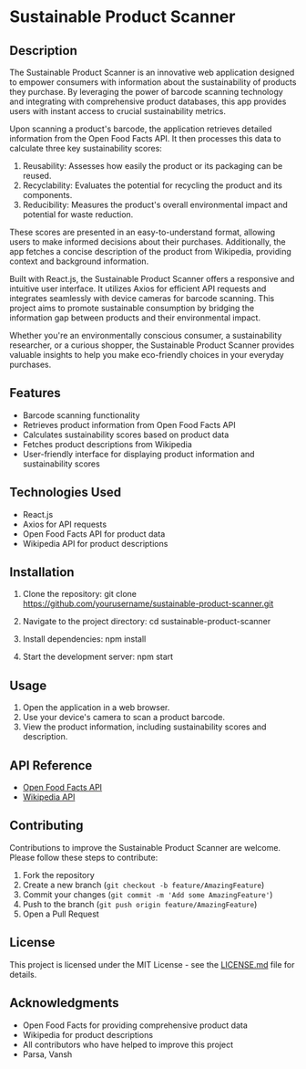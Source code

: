 # Sustainable Product Scanner

## Description

The Sustainable Product Scanner is an innovative web application designed to empower consumers with information about the sustainability of products they purchase. By leveraging the power of barcode scanning technology and integrating with comprehensive product databases, this app provides users with instant access to crucial sustainability metrics.

Upon scanning a product's barcode, the application retrieves detailed information from the Open Food Facts API. It then processes this data to calculate three key sustainability scores:

1. Reusability: Assesses how easily the product or its packaging can be reused.
2. Recyclability: Evaluates the potential for recycling the product and its components.
3. Reducibility: Measures the product's overall environmental impact and potential for waste reduction.

These scores are presented in an easy-to-understand format, allowing users to make informed decisions about their purchases. Additionally, the app fetches a concise description of the product from Wikipedia, providing context and background information.

Built with React.js, the Sustainable Product Scanner offers a responsive and intuitive user interface. It utilizes Axios for efficient API requests and integrates seamlessly with device cameras for barcode scanning. This project aims to promote sustainable consumption by bridging the information gap between products and their environmental impact.

Whether you're an environmentally conscious consumer, a sustainability researcher, or a curious shopper, the Sustainable Product Scanner provides valuable insights to help you make eco-friendly choices in your everyday purchases.

## Features

- Barcode scanning functionality
- Retrieves product information from Open Food Facts API
- Calculates sustainability scores based on product data
- Fetches product descriptions from Wikipedia
- User-friendly interface for displaying product information and sustainability scores

## Technologies Used

- React.js
- Axios for API requests
- Open Food Facts API for product data
- Wikipedia API for product descriptions

## Installation

1. Clone the repository: git clone https://github.com/yourusername/sustainable-product-scanner.git

2. Navigate to the project directory: cd sustainable-product-scanner

3. Install dependencies: npm install

4. Start the development server: npm start


## Usage

1. Open the application in a web browser.
2. Use your device's camera to scan a product barcode.
3. View the product information, including sustainability scores and description.

## API Reference

- [Open Food Facts API](https://world.openfoodfacts.org/data)
- [Wikipedia API](https://www.mediawiki.org/wiki/API:Main_page)

## Contributing

Contributions to improve the Sustainable Product Scanner are welcome. Please follow these steps to contribute:
1. Fork the repository
2. Create a new branch (`git checkout -b feature/AmazingFeature`)
3. Commit your changes (`git commit -m 'Add some AmazingFeature'`)
4. Push to the branch (`git push origin feature/AmazingFeature`)
5. Open a Pull Request

## License

This project is licensed under the MIT License - see the [LICENSE.md](LICENSE.md) file for details.

## Acknowledgments

- Open Food Facts for providing comprehensive product data
- Wikipedia for product descriptions
- All contributors who have helped to improve this project
-   Parsa, Vansh
